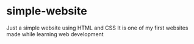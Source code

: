 # simple-website
Just a simple website using HTML and CSS
It is one of my first websites made while learning web development
